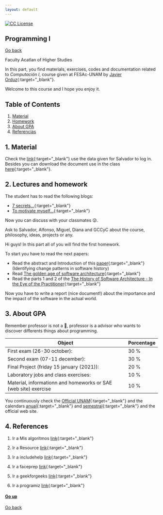 ```yaml
---
layout: default
---
```

<!-- badges -->
[license-badge]: https://img.shields.io/badge/Licencia-CC-orange
[license]: https://creativecommons.org/licenses/by-nc-sa/3.0/deed.es
[![CC License][license-badge]][license]

## Programming I<a name="Filehead"></a>
[Go back](../)

Faculty Acatlan of Higher Studies

In this part, you find materials, exercises, codes and 
documentation related to _Computación I_, course given at 
FESAc-UNAM by [Javier Orduz](https://jaorduz.github.io){:target="_blank"}.

Welcome to this course and I hope you enjoy it.


## Table of Contents

1. [Material](#material)
1. [Homework](#homework)
1. [About GPA](#aboutgpa)
1. [Referencias](#referencias)



## 1. Material  <a name="material"></a>
Check the [link](http://sae.acatlan.unam.mx/){:target="_blank"} 
use the data given for Salvador to log in.
Besides you can download the document use in the class 
[here](https://www.dropbox.com/s/f5ats3j5liw0fqx/prgrmmng-I-clss.pdf?dl=0){:target="_blank"}.


## 2. Lectures and homework <a name="homework"></a>
The student has to read the following blogs:
- [7 secrets...](https://www.codementor.io/codementorteam/7-secrets-to-staying-motivated-when-learning-to-code-a2dy7hqar){:target="_blank"} 
- [To motivate myself...](https://www.quora.com/What-can-I-do-to-motivate-myself-for-programming-regularly-for-4-6-hours){:target="_blank"}

Now you can discuss with your classmates :stuck_out_tongue_winking_eye:.

Ask to Salvador, Alfonso, Miguel, Diana and GCCyC about the course, philosophy, ideas, projects or any.


Hi guys! In this part all of you will find the first homework. 

To start you have to read the next papers:
- Read the abstract and Introduction of this [paper](https://arxiv.org/pdf/1307.1719.pdf){:target="_blank"} (Identifying change patterns in software history)
- Read [The golden age of software architecture](https://ieeexplore.ieee.org/document/1605176/){:target="_blank"}
- Read the parts 1 and 2 of the [The History of Software Architecture - In the Eye of the Practitioner](https://arxiv.org/pdf/1806.04055.pdf){:target="_blank"}

Now you have to write a report (nice document!) about the importance and the impact of the software in the actual world. 
<!---
Print and bring the document next August 15th (wednesday) to discuss in the class. :+1: 
--->


## 3. About GPA <a name="aboutgpa"></a>
Remember professor is not a :cop:, professor is a advisor who wants to discover differents things about 
programming.

   Object                                                         |  Porcentage  |
------------------------------------------------------------------| -------------|
  First exam (26-30 october):                 | 30 %         |
  Second exam (07-11 december):                 | 30 %         |
  Final Project (friday 15 january (2021)):                        | 20 %         | 
  Laboratory jobs and class exercises:                            | 10 %         |
  Material, informationn and homeworks or SAE (web site) exercise |10 %          |
  

You continuously check the 
[Official UNAM](https://www.dgae.unam.mx/calendarios_escolares.html){:target="_blank"} and the calendars 
[anual](http://escolar1.unam.mx/pdfs/calendario_anual2021.pdf){:target="_blank"} and 
[semestral](http://escolar1.unam.mx/pdfs/calendario_semestral2021.pdf){:target="_blank"} and the official web site.


## 4. References <a name="referencias"></a>
1. Ir a Mis algoritmos [link](http://www.mis-algoritmos.com/){:target="_blank"}

2. Ir a Resource [link](https://www.w3resource.com/c-programming/programming-in-c.php){:target="_blank"}

3. Ir a includehelp [link](https://www.includehelp.com/c/){:target="_blank"}

4. Ir a faceprep [link](https://www.faceprep.in/c-programming-questions/){:target="_blank"}

5. Ir a geekforgeeks [link](https://www.geeksforgeeks.org/c-programming-language/){:target="_blank"}

6. Ir a programiz [link](https://www.programiz.com/c-programming){:target="_blank"}

#### [Go up](#Filehead)

<!-- JO: with the original template-->
[Go back](../)

